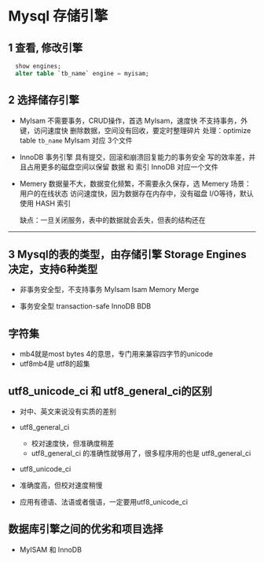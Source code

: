 # Mysql 存储引擎

## 1 查看, 修改引擎
```sql
  show engines;
  alter table `tb_name` engine = myisam;
```



## 2 选择储存引擎
* MyIsam
	不需要事务，CRUD操作，首选 MyIsam，速度快
  不支持事务，外键，访问速度快
  删除数据，空间没有回收，要定时整理碎片
  处理：optimize table `tb_name`
  MyIsam 对应 3个文件
  
* InnoDB 事务引擎
  具有提交，回滚和崩溃回复能力的事务安全
  写的效率差，并且占用更多的磁盘空间以保留 数据 和 索引
  InnoDB 对应一个文件

* Memery
	数据量不大，数据变化频繁，不需要永久保存，选 Memery
  场景：用户的在线状态
  访问速度快，因为数据存在内存中，没有磁盘 I/O等待，默认使用 HASH 索引
  
  缺点：一旦关闭服务，表中的数据就会丢失，但表的结构还在

---



## 3 Mysql的表的类型，由存储引擎 Storage Engines 决定，支持6种类型
* 非事务安全型，不支持事务
  MyIsam
  Isam
  Memory
  Merge

* 事务安全型 transaction-safe
  InnoDB
  BDB
  
    

## 字符集
* mb4就是most bytes 4的意思，专门用来兼容四字节的unicode
* utf8mb4是 utf8的超集


## utf8_unicode_ci 和 utf8_general_ci的区别
* 对中、英文来说没有实质的差别
* utf8_general_ci
  * 校对速度快，但准确度稍差
  * utf8_general_ci 的准确性就够用了，很多程序用的也是 utf8_general_ci

* utf8_unicode_ci
* 准确度高，但校对速度稍慢
* 应用有德语、法语或者俄语，一定要用utf8_unicode_ci
  
  

## 数据库引擎之间的优劣和项目选择
* MyISAM 和 InnoDB



